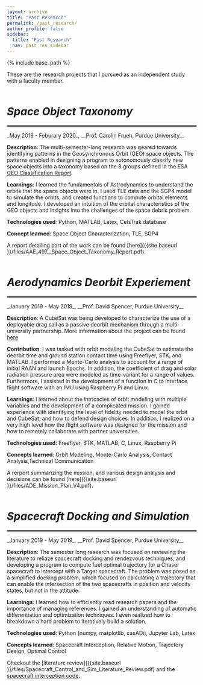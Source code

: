 ```yaml
---
layout: archive
title: "Past Research"
permalink: /past_research/
author_profile: false
sidebar:
  title: "Past Research"
  nav: past_res_sidebar
---
```


{% include base_path %}

These are the research projects that I pursued as an independent study with a faculty member. 
<br>
<br>

# _Space Object Taxonomy_
<hr style="border:2px solid grey">
_May 2018 - Feburary 2020_, __Prof. Carolin Frueh, Purdue University__

**Description**: The multi-semester-long research was geared towards identifying patterns in the Geosynchronous Orbit (GEO) space objects. The patterns enabled in designing a program to autonomously classify new space objects into a taxonomy based on the 8 groups defined in the ESA [GEO Classification Report](http://www.astronomer.ru/data/0128/ESA_GEO_Classification_Report_issue_19.pdf).

**Learnings**: I learned the fundamentals of Astrodynamics to understand the orbits that the space objects were in. I used TLE data and the SGP4 model to simulate the orbits, and created functions to compute orbital elements and longitude. I developed an intuition of the orbital characteristics of the GEO objects and insights into the challenges of the space debris problem.

**Technologies used**: Python, MATLAB, Latex, CelsTrak database

**Concept learned**: Space Object Characterization, TLE, SGP4 

A report detailing part of the work can be found [here]({{site.baseurl }}/files/AAE_497__Space_Object_Taxonomy_Report.pdf). 
<br>
<br>

# _Aerodynamics Deorbit Experiement_
<hr style="border:2px solid grey">
_January 2019 - May 2019_, __Prof. David Spencer, Purdue University__


**Description**: A CubeSat was being developed to characterize the use of a deployable drag sail as a passive deorbit mechanism through a multi-university partnership. More information about the project can be found [here](https://engineering.purdue.edu/CubeSat/missions/ade)

**Contribution**: I was tasked with orbit modeling the CubeSat to estimate the deorbit time and ground station contact time using Freeflyer, STK, and MATLAB. I performed a Monte-Carlo analysis to account for a range of initial RAAN and launch Epochs. In addition, the coefficient of drag and solar radiation pressure area were modeled as time-variant for a range of values. Furthermore, I assisted in the development of a function in C to interface flight software with an IMU using Raspberry Pi and Linux. 

**Learnings**: I learned about the intricacies of orbit modeling with multiple variables and the development of a complicated mission. I gained experience with identifying the level of fidelity needed to model the orbit and CubeSat, and how to defend design choices. In addition, I realized on a very high level how the flight software was designed for the mission and how to remotely collaborate with partner universities. 

**Technologies used**: Freeflyer, STK, MATLAB, C, Linux, Raspberry Pi

**Concepts learned**: Orbit Modeling, Monte-Carlo Analysis, Contact Analysis,Technical Communication

A rerport summarizing the mission, and various design analysis and decisions can be found [here]({{site.baseurl }}/files/ADE_Mission_Plan_V4.pdf). 
<br>
<br>

# _Spacecraft Docking and Simulation_
<hr style="border:2px solid grey">
_January 2019 - May 2019_, __Prof. David Spencer, Purdue University__

**Description**: The semester long research was focused on reviewing the literature to reliaze spacecraft docking and rendezvous techniques, and developing a program to compute fuel optimal trajectory for a Chaser spacecraft to intercept with a Target spacecraft. The problem was posed as a simplified docking problem, which focused on calculating a trajectory that can enable the intersection of the two spacecrafts in position and velocity states, but not in the attitude. 

**Learnings**: I learned how to efficiently read research papers  and the importance of managing references. I gained an understanding of automatic differentiation and optimization techniques. I even realized how to breakdown a hard problem to iteratively build a solution. 

**Technologies used**: Python (numpy, matplotlib, casADi), Jupyter Lab, Latex

**Concepts learned**: Spacecraft Interception, Relative Motion, Trajectory Design, Optimal Control

Checkout the [literature review]({{site.baseurl }}/files/Spacecraft_Control_and_Sim_Literature_Review.pdf) and the [spacecraft interception code](https://github.com/DhruvJ22/ADCS_course_project/blob/main/misc/spacecraft_interception.ipynb). 

